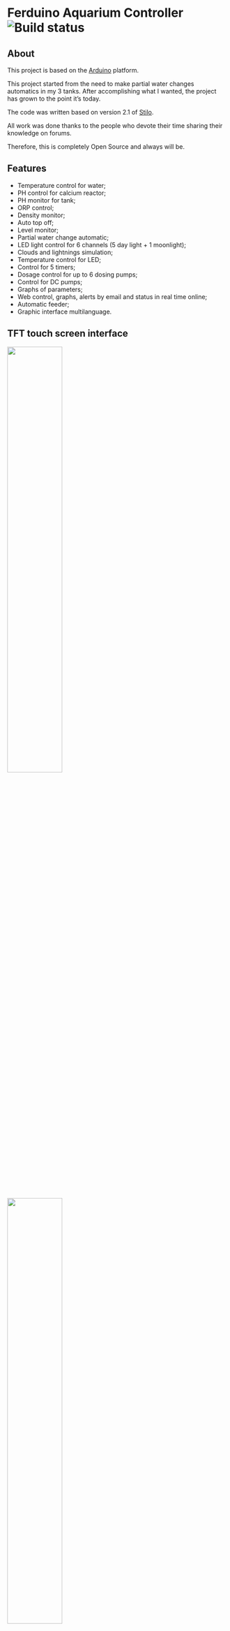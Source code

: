 # Ferduino Aquarium Controller ![Build status](https://github.com/FernandoGarcia/FerduinoAquariumController/actions/workflows/build.yml/badge.svg?event=push)

## About

This project is based on the [Arduino] platform.

This project started from the need to make partial water changes automatics in my 3 tanks.
After accomplishing what I wanted, the project has grown to the point it’s today.

The code was written based on version 2.1 of [Stilo].

All work was done thanks to the people who devote their time sharing their knowledge on forums.

Therefore, this is completely Open Source and always will be.

## Features

-   Temperature control for water;
-   PH control for calcium reactor;
-   PH monitor for tank;
-   ORP control;
-   Density monitor;
-   Auto top off;
-   Level monitor;
-   Partial water change automatic;
-   LED light control for 6 channels (5 day light + 1 moonlight);
-   Clouds and lightnings simulation;
-   Temperature control for LED;
-   Control for 5 timers;
-   Dosage control for up to 6 dosing pumps;
-   Control for DC pumps;
-   Graphs of parameters;
-   Web control, graphs, alerts by email and status in real time online;
-   Automatic feeder;
-   Graphic interface multilanguage.

## TFT touch screen interface

<img width="50%" src="https://www.ferduino.com/forum/gallery/image.php?album_id=10&image_id=26">

<img width="50%" src="https://www.ferduino.com/forum/gallery/image.php?album_id=10&image_id=28">

<img width="50%" src="https://www.ferduino.com/forum/gallery/image.php?album_id=10&image_id=38">

<img width="50%" src="https://www.ferduino.com/forum/gallery/image.php?album_id=10&image_id=27">

<img width="50%" src="https://www.ferduino.com/forum/gallery/image.php?album_id=10&image_id=240">

<img width="50%" src="https://www.ferduino.com/forum/gallery/image.php?album_id=10&image_id=451">

<img width="50%" src="https://www.ferduino.com/forum/gallery/image.php?album_id=10&image_id=242">

<img width="50%" src="https://www.ferduino.com/forum/gallery/image.php?album_id=10&image_id=241">

## Web interface

<img width="50%" src="https://www.ferduino.com/forum/gallery/image.php?album_id=11&image_id=511">

<img width="50%" src="https://www.ferduino.com/forum/gallery/image.php?album_id=11&image_id=512">

<img width="50%" src="https://www.ferduino.com/forum/gallery/image.php?album_id=11&image_id=513">

<img width="50%" src="https://www.ferduino.com/forum/gallery/image.php?album_id=11&image_id=514">

<img width="50%" src="https://www.ferduino.com/forum/gallery/image.php?album_id=11&image_id=515">

<img width="50%" src="https://www.ferduino.com/forum/gallery/image.php?album_id=11&image_id=516">

## Part list

[1 x Arduino mega 2560]

<img width="50%" src="http://arduino.cc/en/uploads/Main/ArduinoMega2560_R3_Fronte.jpg">

[1 x TFT touch screen with resolution 400 x 240]

<img width="50%" src="https://www.ferduino.com/forum/gallery/image.php?album_id=11&image_id=749">

[1 X TFT shield]

<img width="50%" src="https://www.ferduino.com/forum/gallery/image.php?album_id=11&image_id=616">

[1 x RTC DS3231 module without external EEPROM]

<img width="50%" src="https://www.ferduino.com/forum/gallery/image.php?album_id=11&image_id=617">

[3 x Temperature sensor DS18B20]

<img width="50%" src="https://www.ferduino.com/forum/gallery/image.php?album_id=11&image_id=524">

[1 x Relay board]

<img width="50%" src="https://ferduino.com/wp-content/uploads/2015/09/SSR-module-board-16-channels.jpg">

[Prototype shield] or [screw shield]

<img width="50%" src="https://www.ferduino.com/forum/gallery/image.php?album_id=11&image_id=112">

<img width="50%" src="https://www.aqualed-light.com/wp-content/uploads/2018/09/Due_Mega_TFT_V4_001.jpg">

<img width="50%" src="https://www.ferduino.com/forum/gallery/image.php?album_id=11&image_id=474">

1 x [Ethernet shield W5100],  [module] or [ESP8266]

<img width="50%" src="http://arduino.cc/en/uploads/Main/ArduinoEthernetShieldV3.jpg">

<img width="50%" src="https://www.ferduino.com/forum/gallery/image.php?album_id=11&image_id=759">

<img width="50%" src="https://www.ferduino.com/forum/gallery/image.php?album_id=11&image_id=489">

[6 x Float switch]

<img width="50%" src="https://ferduino.com/forum/gallery/image.php?album_id=11&image_id=53">

[6 x Dosing pump]

<img width="50%" src="https://www.ferduino.com/forum/gallery/image.php?album_id=11&image_id=742">

[Circuits pH, ORP and EC]

<img src="https://ferduino.com/forum/gallery/image.php?album_id=11&image_id=54">

[1 x Multi circuit UART carrier board]

<img src="https://www.ferduino.com/forum/gallery/image.php?album_id=11&image_id=234">

[1 x PCF8575]

<img width="50%" src="https://www.ferduino.com/forum/gallery/image.php?album_id=11&image_id=685">

## Circuits

Please visit [this topic] to see circuits details.

## Assembly details

[TFT shield]

[Ethernet shield and module]

[Add WiFi with less than $5]

## Code installation

Please visit [this tutorial] to see how to install this code.

## Support

Please visit our [Forum] to get support.

## TODO

Energy monitor.

[stilo]: https://code.google.com/archive/p/stilo/downloads

[web control]: https://ferduino.com/webcontrol

[arduino]: http://arduino.cc

[forum]: https://ferduino.com/forum

[this topic]: https://ferduino.com/forum/viewtopic.php?f=24&t=40

[this tutorial]: https://ferduino.com/forum/viewtopic.php?f=8&t=34

[1 x arduino mega 2560]: http://www.ebay.com/sch/i.html?_odkw=arduino+mega+2560r3&LH_BIN=1&_osacat=0&_from=R40&_trksid=p2045573.m570.l1313.TR5.TRC2.A0.H0.Xarduino+mega+2560+r3&_nkw=arduino+mega+2560+r3&_sacat=0

[1 x tft touch screen with resolution 400 x 240]: https://goo.gl/Wtl9TL

[1 x tft shield]: https://www.elecfreaks.com/estore/lcd-tft01-arduino-mega-shield-v2-0-shd10.html

[1 x rtc ds3231 module without external eeprom]: https://goo.gl/weNRNj

[3 x temperature sensor ds18b20]: http://www.ebay.com/sch/i.html?_trksid=p2055845.m570.l1313.TR11.TRC1.A0.H0.Xds18b20&_nkw=ds18b20&_sacat=0&_from=R40

[1 x relay board]: https://ferduino.com/product/solid-state-relay-board-16-channels/

[prototype shield]: http://www.ebay.com/sch/i.html?_odkw=relay+board+arduino&LH_BIN=1&_sop=15&_osacat=0&_from=R40&_trksid=p2045573.m570.l1313.TR2.TRC1.A0.H0.Xprototype+shield+arduino+mega&_nkw=prototype+shield+arduino+mega&_sacat=0

[screw shield]: https://www.aqualed-light.com/en/produto/arduino-due-mega-screw-shield-with-tft-connector-and-rtc/

[ethernet shield w5100]: http://www.ebay.com/sch/i.html?_odkw=ethernet+shield+arduino&LH_BIN=1&_sop=15&_osacat=0&_from=R40&_trksid=p2045573.m570.l1313.TR2.TRC1.A0.H0.Xethernet+shield+arduino+mega+2560&_nkw=ethernet+shield+arduino+mega+2560&_sacat=0

[module]: http://www.ebay.com/sch/i.html?_odkw=ethernet+shield+module&LH_BIN=1&_sop=15&_osacat=0&_from=R40&_trksid=p2045573.m570.l1313.TR3.TRC2.A0.H0.Xethernet+module&_nkw=ethernet+module&_sacat=0

[esp8266]: https://goo.gl/wCq4uc

[6 x float switch]: http://www.ebay.com/sch/i.html?_trksid=p2055845.m570.l1311.R4.TR11.TRC1.A0.H0.Xfloat+sw&_nkw=float+switch+aquarium&_sacat=0&_from=R40

[6 x dosing pump]: http://www.ebay.com/sch/i.html?_odkw=dosing+pump&LH_BIN=1&_osacat=20754&_from=R40&_trksid=p2045573.m570.l1313.TR1.TRC0.A0.H0.Xdosing+pump+12v&_nkw=dosing+pump+12v&_sacat=20754

[circuits ph, orp and ec]: https://www.atlas-scientific.com/circuits.html?

[1 x multi circuit uart carrier board]: http://atlas-scientific.com/product_pages/components/multi_carrier.html?

[1 x pcf8575]: http://www.ebay.com/sch/i.html?_from=R40&_trksid=p2050601.m570.l1313.TR1.TRC0.A0.H0.Xpcf8575.TRS0&_nkw=pcf8575&_sacat=0

[tft shield]: https://www.ferduino.com/forum/viewtopic.php?f=24&t=488

[ethernet shield and module]: https://www.ferduino.com/forum/viewtopic.php?f=24&t=36

[add wifi with less than $5]: https://www.ferduino.com/forum/viewtopic.php?f=24&t=382
